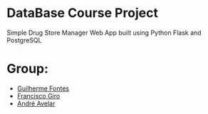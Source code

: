 # DataBase Course Project
Simple Drug Store Manager Web App built using Python Flask and PostgreSQL

# Group:
- [Guilherme Fontes](https://github.com/gui-baeta)
- [Francisco Giro](https://github.com/FranciscoGiro)
- [André Avelar](https://github.com/AndreAvelar272)

